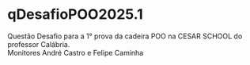 # qDesafioPOO2025.1
Questão Desafio para a 1° prova da cadeira POO na CESAR SCHOOL do professor Calábria.
<br>
Monitores André Castro e Felipe Caminha
